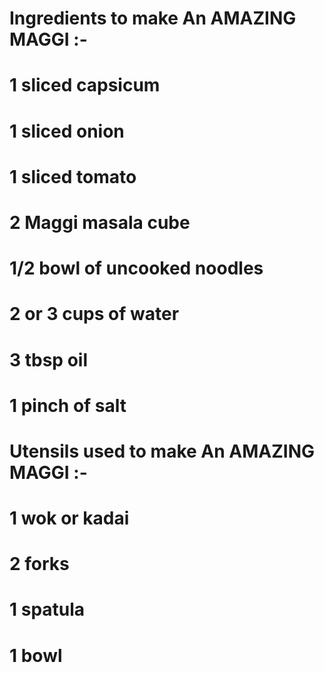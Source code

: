 # Ingredients to make An AMAZING MAGGI :-
# 1 sliced capsicum
# 1 sliced onion
# 1 sliced tomato
# 2 Maggi masala cube
# 1/2 bowl of uncooked noodles
# 2 or 3 cups of water
# 3 tbsp oil
# 1 pinch of salt


# Utensils used to make An AMAZING MAGGI :-
# 1 wok or kadai
# 2 forks
# 1 spatula
# 1 bowl
